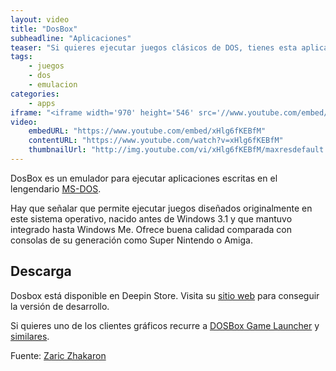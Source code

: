 ```yaml
---
layout: video
title: "DosBox"
subheadline: "Aplicaciones"
teaser: "Si quieres ejecutar juegos clásicos de DOS, tienes esta aplicación"
tags:
    - juegos
    - dos
    - emulacion
categories:
    - apps
iframe: "<iframe width='970' height='546' src='//www.youtube.com/embed/xHlg6fKEBfM' frameborder='0' allowfullscreen></iframe>"
video:
    embedURL: "https://www.youtube.com/embed/xHlg6fKEBfM"
    contentURL: "https://www.youtube.com/watch?v=xHlg6fKEBfM"
    thumbnailUrl: "http://img.youtube.com/vi/xHlg6fKEBfM/maxresdefault.jpg"
---
```

<!--more-->

DosBox es un emulador para ejecutar aplicaciones escritas en el lengendario [MS-DOS](https://es.wikipedia.org/wiki/MS-DOS).

Hay que señalar que permite ejecutar juegos diseñados originalmente en este sistema operativo, nacido antes de Windows 3.1 y que mantuvo integrado hasta Windows Me. Ofrece buena calidad comparada con consolas de su generación como Super Nintendo o Amiga.

## Descarga

Dosbox está disponible en Deepin Store. Visita su [sitio web](https://www.dosbox.com/) para conseguir la versión de desarrollo.

Si quieres uno de los clientes gráficos recurre a [DOSBox Game Launcher](http://members.quicknet.nl/blankendaalr/dbgl/) y [similares](https://www.dosbox.com/wiki/DOSBoxFrontends).

Fuente: [Zaric Zhakaron](https://www.youtube.com/channel/UC5n2P_1F8nQhOo0fLGdh-iw)

